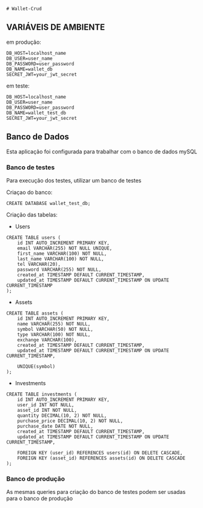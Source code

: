     # Wallet-Crud

## VARIÁVEIS DE AMBIENTE

em produção:

```
DB_HOST=localhost_name
DB_USER=user_name
DB_PASSWORD=user_password
DB_NAME=wallet_db
SECRET_JWT=your_jwt_secret
```

em teste:

```
DB_HOST=localhost_name
DB_USER=user_name
DB_PASSWORD=user_password
DB_NAME=wallet_test_db
SECRET_JWT=your_jwt_secret
```

## Banco de Dados

Esta aplicação foi configurada para trabalhar com o banco de dados mySQL

### Banco de testes

Para execução dos testes, utilizar um banco de testes

Criaçao do banco:
```
CREATE DATABASE wallet_test_db;
```
Criação das tabelas:
- Users
```
CREATE TABLE users (
    id INT AUTO_INCREMENT PRIMARY KEY,
    email VARCHAR(255) NOT NULL UNIQUE,
    first_name VARCHAR(100) NOT NULL,
    last_name VARCHAR(100) NOT NULL,
    tel VARCHAR(20),
    password VARCHAR(255) NOT NULL,
    created_at TIMESTAMP DEFAULT CURRENT_TIMESTAMP,
    updated_at TIMESTAMP DEFAULT CURRENT_TIMESTAMP ON UPDATE CURRENT_TIMESTAMP
);
```
- Assets
```
CREATE TABLE assets (
    id INT AUTO_INCREMENT PRIMARY KEY,
    name VARCHAR(255) NOT NULL,      
    symbol VARCHAR(50) NOT NULL,     
    type VARCHAR(100) NOT NULL,      
    exchange VARCHAR(100),           
    created_at TIMESTAMP DEFAULT CURRENT_TIMESTAMP,
    updated_at TIMESTAMP DEFAULT CURRENT_TIMESTAMP ON UPDATE CURRENT_TIMESTAMP,

    UNIQUE(symbol)
);
```
- Investments
```
CREATE TABLE investments (
    id INT AUTO_INCREMENT PRIMARY KEY,
    user_id INT NOT NULL,
    asset_id INT NOT NULL,
    quantity DECIMAL(10, 2) NOT NULL,
    purchase_price DECIMAL(10, 2) NOT NULL,
    purchase_date DATE NOT NULL,
    created_at TIMESTAMP DEFAULT CURRENT_TIMESTAMP,
    updated_at TIMESTAMP DEFAULT CURRENT_TIMESTAMP ON UPDATE CURRENT_TIMESTAMP,

    FOREIGN KEY (user_id) REFERENCES users(id) ON DELETE CASCADE,
    FOREIGN KEY (asset_id) REFERENCES assets(id) ON DELETE CASCADE
);
```

### Banco de produção

As mesmas queries para criação do banco de testes podem ser usadas para o banco de produção




